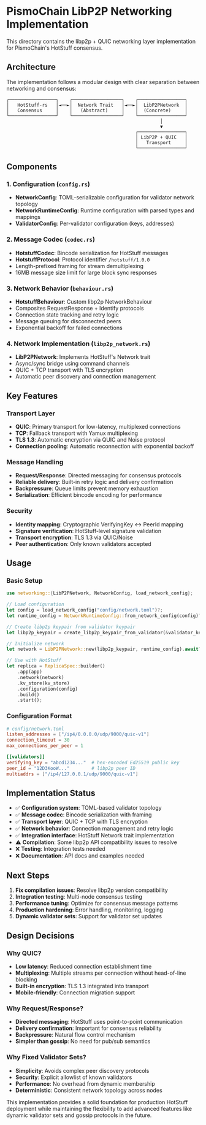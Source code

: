# PismoChain LibP2P Networking Implementation

This directory contains the libp2p + QUIC networking layer implementation for PismoChain's HotStuff consensus.

## Architecture

The implementation follows a modular design with clear separation between networking and consensus:

```
┌─────────────────┐    ┌──────────────────┐    ┌─────────────────┐
│   HotStuff-rs   │◄──►│  Network Trait   │◄──►│  LibP2PNetwork  │
│   Consensus     │    │   (Abstract)     │    │  (Concrete)     │
└─────────────────┘    └──────────────────┘    └─────────────────┘
                                                        │
                                                        ▼
                                               ┌─────────────────┐
                                               │ LibP2P + QUIC   │
                                               │   Transport     │
                                               └─────────────────┘
```

## Components

### 1. Configuration (`config.rs`)
- **NetworkConfig**: TOML-serializable configuration for validator network topology
- **NetworkRuntimeConfig**: Runtime configuration with parsed types and mappings
- **ValidatorConfig**: Per-validator configuration (keys, addresses)

### 2. Message Codec (`codec.rs`)
- **HotstuffCodec**: Bincode serialization for HotStuff messages
- **HotstuffProtocol**: Protocol identifier `/hotstuff/1.0.0`
- Length-prefixed framing for stream demultiplexing
- 16MB message size limit for large block sync responses

### 3. Network Behavior (`behaviour.rs`)
- **HotstuffBehaviour**: Custom libp2p NetworkBehaviour
- Composites RequestResponse + Identify protocols
- Connection state tracking and retry logic
- Message queuing for disconnected peers
- Exponential backoff for failed connections

### 4. Network Implementation (`libp2p_network.rs`)
- **LibP2PNetwork**: Implements HotStuff's Network trait
- Async/sync bridge using command channels
- QUIC + TCP transport with TLS encryption
- Automatic peer discovery and connection management

## Key Features

### Transport Layer
- **QUIC**: Primary transport for low-latency, multiplexed connections
- **TCP**: Fallback transport with Yamux multiplexing
- **TLS 1.3**: Automatic encryption via QUIC and Noise protocol
- **Connection pooling**: Automatic reconnection with exponential backoff

### Message Handling
- **Request/Response**: Directed messaging for consensus protocols
- **Reliable delivery**: Built-in retry logic and delivery confirmation
- **Backpressure**: Queue limits prevent memory exhaustion
- **Serialization**: Efficient bincode encoding for performance

### Security
- **Identity mapping**: Cryptographic VerifyingKey ↔ PeerId mapping
- **Signature verification**: HotStuff-level signature validation
- **Transport encryption**: TLS 1.3 via QUIC/Noise
- **Peer authentication**: Only known validators accepted

## Usage

### Basic Setup
```rust
use networking::{LibP2PNetwork, NetworkConfig, load_network_config};

// Load configuration
let config = load_network_config("config/network.toml")?;
let runtime_config = NetworkRuntimeConfig::from_network_config(config)?;

// Create libp2p keypair from validator keypair
let libp2p_keypair = create_libp2p_keypair_from_validator(&validator_keypair)?;

// Initialize network
let network = LibP2PNetwork::new(libp2p_keypair, runtime_config).await?;

// Use with HotStuff
let replica = ReplicaSpec::builder()
    .app(app)
    .network(network)
    .kv_store(kv_store)
    .configuration(config)
    .build()
    .start();
```

### Configuration Format
```toml
# config/network.toml
listen_addresses = ["/ip4/0.0.0.0/udp/9000/quic-v1"]
connection_timeout = 30
max_connections_per_peer = 1

[[validators]]
verifying_key = "abcd1234..."  # hex-encoded Ed25519 public key
peer_id = "12D3KooW..."        # libp2p peer ID
multiaddrs = ["/ip4/127.0.0.1/udp/9000/quic-v1"]
```

## Implementation Status

- ✅ **Configuration system**: TOML-based validator topology
- ✅ **Message codec**: Bincode serialization with framing
- ✅ **Transport layer**: QUIC + TCP with TLS encryption
- ✅ **Network behavior**: Connection management and retry logic
- ✅ **Integration interface**: HotStuff Network trait implementation
- ⚠️  **Compilation**: Some libp2p API compatibility issues to resolve
- ❌ **Testing**: Integration tests needed
- ❌ **Documentation**: API docs and examples needed

## Next Steps

1. **Fix compilation issues**: Resolve libp2p version compatibility
2. **Integration testing**: Multi-node consensus testing
3. **Performance tuning**: Optimize for consensus message patterns
4. **Production hardening**: Error handling, monitoring, logging
5. **Dynamic validator sets**: Support for validator set updates

## Design Decisions

### Why QUIC?
- **Low latency**: Reduced connection establishment time
- **Multiplexing**: Multiple streams per connection without head-of-line blocking
- **Built-in encryption**: TLS 1.3 integrated into transport
- **Mobile-friendly**: Connection migration support

### Why Request/Response?
- **Directed messaging**: HotStuff uses point-to-point communication
- **Delivery confirmation**: Important for consensus reliability
- **Backpressure**: Natural flow control mechanism
- **Simpler than gossip**: No need for pub/sub semantics

### Why Fixed Validator Sets?
- **Simplicity**: Avoids complex peer discovery protocols
- **Security**: Explicit allowlist of known validators
- **Performance**: No overhead from dynamic membership
- **Deterministic**: Consistent network topology across nodes

This implementation provides a solid foundation for production HotStuff deployment while maintaining the flexibility to add advanced features like dynamic validator sets and gossip protocols in the future.
